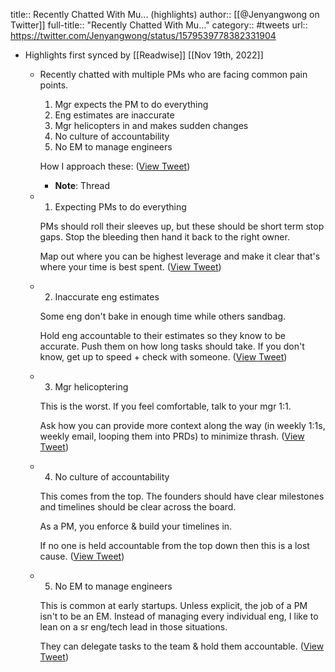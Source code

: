 title:: Recently Chatted With Mu... (highlights)
author:: [[@Jenyangwong on Twitter]]
full-title:: "Recently Chatted With Mu..."
category:: #tweets
url:: https://twitter.com/Jenyangwong/status/1579539778382331904

- Highlights first synced by [[Readwise]] [[Nov 19th, 2022]]
	- Recently chatted with multiple PMs who are facing common pain points.
	  
	  1. Mgr expects the PM to do everything
	  2. Eng estimates are inaccurate
	  3. Mgr helicopters in and makes sudden changes
	  4. No culture of accountability
	  5. No EM to manage engineers
	  
	  How I approach these: ([View Tweet](https://twitter.com/Jenyangwong/status/1579539778382331904))
		- **Note**: Thread
	- 1. Expecting PMs to do everything
	  
	  PMs should roll their sleeves up, but these should be short term stop gaps. Stop the bleeding then hand it back to the right owner.
	  
	  Map out where you can be highest leverage and make it clear that's where your time is best spent. ([View Tweet](https://twitter.com/Jenyangwong/status/1579539780945125376))
	- 2. Inaccurate eng estimates
	  
	  Some eng don't bake in enough time while others sandbag.
	  
	  Hold eng accountable to their estimates so they know to be accurate. Push them on how long tasks should take. If you don't know, get up to speed + check with someone. ([View Tweet](https://twitter.com/Jenyangwong/status/1579539783570796549))
	- 3. Mgr helicoptering
	  
	  This is the worst. If you feel comfortable, talk to your mgr 1:1.
	  
	  Ask how you can provide more context along the way (in weekly 1:1s, weekly email, looping them into PRDs) to minimize thrash. ([View Tweet](https://twitter.com/Jenyangwong/status/1579539786116710400))
	- 4. No culture of accountability
	  
	  This comes from the top. The founders should have clear milestones and timelines should be clear across the board.
	  
	  As a PM, you enforce & build your timelines in.
	  
	  If no one is held accountable from the top down then this is a lost cause. ([View Tweet](https://twitter.com/Jenyangwong/status/1579539788717170688))
	- 5. No EM to manage engineers
	  
	  This is common at early startups. Unless explicit, the job of a PM isn't to be an EM. Instead of managing every individual eng, I like to lean on a sr eng/tech lead in those situations.
	  
	  They can delegate tasks to the team & hold them accountable. ([View Tweet](https://twitter.com/Jenyangwong/status/1579539791393136640))